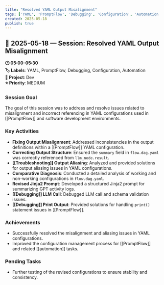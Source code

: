 ```yaml
---
title: "Resolved YAML Output Misalignment"
tags: ['YAML', 'PromptFlow', 'Debugging', 'Configuration', 'Automation']
created: 2025-05-18
publish: true
---
```


## 📅 2025-05-18 — Session: Resolved YAML Output Misalignment

**🕒 05:00–05:30**  
**🏷️ Labels**: YAML, PromptFlow, Debugging, Configuration, Automation  
**📂 Project**: Dev  
**⭐ Priority**: MEDIUM  


### Session Goal
The goal of this session was to address and resolve issues related to misalignment and incorrect referencing in YAML configurations used in [[PromptFlow]] and software development environments.

### Key Activities
- **Fixing Output Misalignment**: Addressed inconsistencies in the output definitions within a [[PromptFlow]] YAML configuration.
- **Correcting Output Structure**: Ensured the `summary` field in `flow.dag.yaml` was correctly referenced from `llm_node.result`.
- **[[Troubleshooting]] Output Aliasing**: Analyzed and provided solutions for output aliasing issues in YAML configurations.
- **Comparative Diagnosis**: Conducted a detailed analysis of working and non-working configurations in `flow.dag.yaml`.
- **Revised Jinja2 Prompt**: Developed a structured Jinja2 prompt for summarizing GPT activity logs.
- **[[Debugging]] LLM Call**: Debugged LLM call and schema validation issues.
- **[[Debugging]] Print Output**: Provided solutions for handling `print()` statement issues in [[PromptFlow]].

### Achievements
- Successfully resolved the misalignment and aliasing issues in YAML configurations.
- Improved the configuration management process for [[PromptFlow]] and related [[automation]] tasks.

### Pending Tasks
- Further testing of the revised configurations to ensure stability and consistency.
